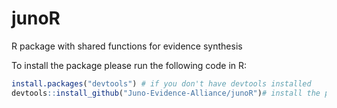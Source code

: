 # junoR
R package with shared functions for evidence synthesis

To install the package please run the following code in R:

```R
install.packages("devtools") # if you don't have devtools installed
devtools::install_github("Juno-Evidence-Alliance/junoR")# install the package from the github repository 
```
